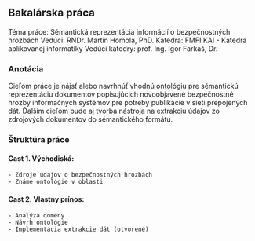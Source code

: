 ## Bakalárska práca

Téma práce: Sémantická reprezentácia informácií o bezpečnostných hrozbách
Vedúci: RNDr. Martin Homola, PhD.
Katedra: FMFI.KAI - Katedra aplikovanej informatiky
Vedúci katedry: prof. Ing. Igor Farkaš, Dr.

### Anotácia

Cieľom práce je nájsť alebo navrhnúť vhodnú ontológiu pre sémantickú
reprezentáciu dokumentov popisujúcich novoobjavené bezpečnostné hrozby
informačných systémov pre potreby publikácie v sieti prepojených dát. Ďalším
cieľom bude aj tvorba nástroja na extrakciu údajov zo zdrojových dokumentov
do sémantického formátu.

### Štruktúra práce

#### Cast 1. Východiská:

    - Zdroje údajov o bezpečnostných hrozbách
    - Známe ontológie v oblasti

#### Cast 2. Vlastny prínos:

    - Analýza domény
    - Návrh ontológie
    - Implementácia extrakcie dát (otvorené)

